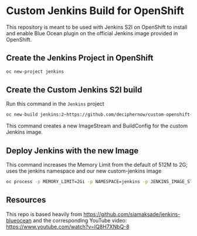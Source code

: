 # Custom Jenkins Build for OpenShift

This repository is meant to be used with Jenkins S2I on OpenShift to install and enable Blue Ocean plugin on the official Jenkins image provided in OpenShift.

## Create the Jenkins Project in OpenShift

```bash
oc new-project jenkins
```

## Create the Custom Jenkins S2I build

Run this command in the `Jenkins` project

```bash
oc new-build jenkins:2~https://github.com/deciphernow/custom-openshift-jenkins.git --name=custom-jenkins
```

This command creates a new ImageStream and BuildConfig for the custom Jenkins image.

## Deploy Jenkins with the new Image

This command increases the Memory Limit from the default of 512M to 2G; uses the jenkins namespace and our new custom-jenkins image

```bash
oc process -p MEMORY_LIMIT=2Gi -p NAMESPACE=jenkins -p JENKINS_IMAGE_STREAM_TAG=custom-jenkins:latest -n openshift jenkins-ephemeral | oc apply -f-
```

## Resources

This repo is based heavily from https://github.com/siamaksade/jenkins-blueocean and the corresponding YouTube video: https://www.youtube.com/watch?v=IQ8H7XNbQ-8
